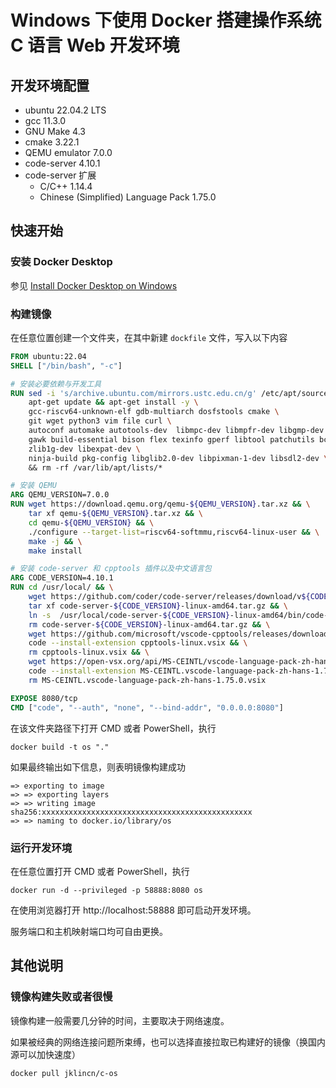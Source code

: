 # Windows 下使用 Docker 搭建操作系统 C 语言 Web 开发环境

## 开发环境配置

- ubuntu 22.04.2 LTS
- gcc 11.3.0
- GNU Make 4.3
- cmake 3.22.1
- QEMU emulator 7.0.0
- code-server 4.10.1
- code-server 扩展
  * C/C++ 1.14.4
  * Chinese (Simplified) Language Pack 1.75.0

## 快速开始

### 安装 Docker Desktop

参见 [Install Docker Desktop on Windows](https://docs.docker.com/desktop/install/windows-install/)

### 构建镜像

在任意位置创建一个文件夹，在其中新建 `dockfile` 文件，写入以下内容

```dockerfile
FROM ubuntu:22.04
SHELL ["/bin/bash", "-c"]

# 安装必要依赖与开发工具
RUN sed -i 's/archive.ubuntu.com/mirrors.ustc.edu.cn/g' /etc/apt/sources.list && \
    apt-get update && apt-get install -y \
    gcc-riscv64-unknown-elf gdb-multiarch dosfstools cmake \
    git wget python3 vim file curl \
    autoconf automake autotools-dev  libmpc-dev libmpfr-dev libgmp-dev \
    gawk build-essential bison flex texinfo gperf libtool patchutils bc \
    zlib1g-dev libexpat-dev \
    ninja-build pkg-config libglib2.0-dev libpixman-1-dev libsdl2-dev \ 
    && rm -rf /var/lib/apt/lists/*

# 安装 QEMU
ARG QEMU_VERSION=7.0.0
RUN wget https://download.qemu.org/qemu-${QEMU_VERSION}.tar.xz && \
    tar xf qemu-${QEMU_VERSION}.tar.xz && \
    cd qemu-${QEMU_VERSION} && \
    ./configure --target-list=riscv64-softmmu,riscv64-linux-user && \
    make -j && \
    make install

# 安装 code-server 和 cpptools 插件以及中文语言包
ARG CODE_VERSION=4.10.1
RUN cd /usr/local/ && \
    wget https://github.com/coder/code-server/releases/download/v${CODE_VERSION}/code-server-${CODE_VERSION}-linux-amd64.tar.gz && \
    tar xf code-server-${CODE_VERSION}-linux-amd64.tar.gz && \
    ln -s  /usr/local/code-server-${CODE_VERSION}-linux-amd64/bin/code-server /usr/bin/code && \
    rm code-server-${CODE_VERSION}-linux-amd64.tar.gz && \
    wget https://github.com/microsoft/vscode-cpptools/releases/download/v1.14.4/cpptools-linux.vsix && \
    code --install-extension cpptools-linux.vsix && \
    rm cpptools-linux.vsix && \
    wget https://open-vsx.org/api/MS-CEINTL/vscode-language-pack-zh-hans/1.75.0/file/MS-CEINTL.vscode-language-pack-zh-hans-1.75.0.vsix && \
    code --install-extension MS-CEINTL.vscode-language-pack-zh-hans-1.75.0.vsix && \
    rm MS-CEINTL.vscode-language-pack-zh-hans-1.75.0.vsix

EXPOSE 8080/tcp
CMD ["code", "--auth", "none", "--bind-addr", "0.0.0.0:8080"]
```

在该文件夹路径下打开 CMD 或者 PowerShell，执行

```
docker build -t os "."
```

如果最终输出如下信息，则表明镜像构建成功

```
=> exporting to image
=> => exporting layers
=> => writing image sha256:xxxxxxxxxxxxxxxxxxxxxxxxxxxxxxxxxxxxxxxxxxxxxxx
=> => naming to docker.io/library/os
```

### 运行开发环境

在任意位置打开 CMD 或者 PowerShell，执行

```
docker run -d --privileged -p 58888:8080 os
```

在使用浏览器打开 http://localhost:58888 即可启动开发环境。

服务端口和主机映射端口均可自由更换。

## 其他说明

### 镜像构建失败或者很慢

镜像构建一般需要几分钟的时间，主要取决于网络速度。

如果被经典的网络连接问题所束缚，也可以选择直接拉取已构建好的镜像（换国内源可以加快速度）

```
docker pull jklincn/c-os
```

